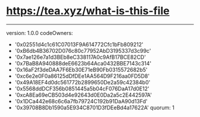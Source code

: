 # https://tea.xyz/what-is-this-file
---
version: 1.0.0
codeOwners:
  - '0x02551d4c1c61C07013F9A614772Cfc1bFb809212'
  - '0xB6db4B36702D076c80c77952AbD3195337d3c99c'
  - '0x7ae126e7a1d3BEb8eC338117A0c9AfB17BCE82CD'
  - '0x7BaB8A940888deE6623b64Aca0432BBE7143c314'
  - '0x16aF2f3deDAA7F6Eb30E71eB90Fb0315572682b5'
  - '0xc6e2e0F0a86125dDfDEe1AA564D9F216aa0FD5D8'
  - '0x49A18EF4d0dc561772b2899650De2a59c42384b0'
  - '0x5568ddDCF356b0851445a5b04cF076DaA17d0E12'
  - '0xcA8Ea69eCB503d4e92643d0E0Da2a5c2E442597A'
  - '0x1DCa442e68c6c6a7fb79724C192b91DaA90d13Fd'
  - '0x39708B8Db1590a5E934C8701D3fDEeBd4a17622A'
quorum: 1

